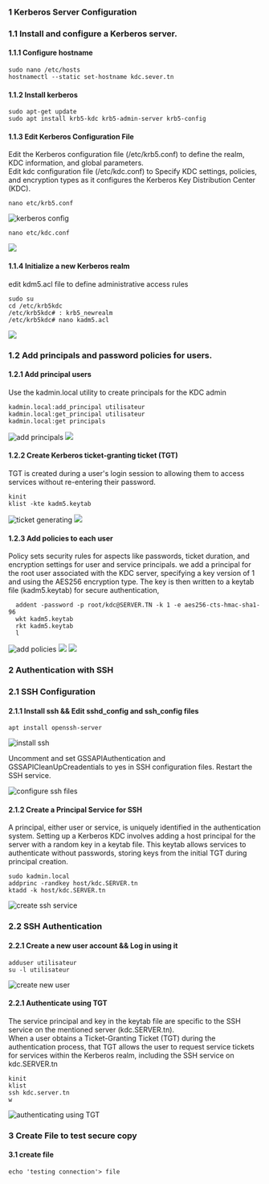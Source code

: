 ### 1 Kerberos Server Configuration
### 1.1 Install and configure a Kerberos server.
#### 1.1.1 Configure hostname
```shell
sudo nano /etc/hosts
hostnamectl --static set-hostname kdc.sever.tn  
````
#### 1.1.2 Install kerberos
```shell
sudo apt-get update
sudo apt install krb5-kdc krb5-admin-server krb5-config
````

#### 1.1.3 Edit Kerberos Configuration File
Edit the Kerberos configuration file (/etc/krb5.conf) to define the realm, KDC information, and global parameters.  
Edit kdc configuration file (/etc/kdc.conf)  to Specify KDC settings, policies, and encryption types as it configures the Kerberos Key Distribution Center (KDC).
```shell
nano etc/krb5.conf
```
![kerberos config ](https://drive.google.com/uc?id=1mz7qUFRnorpId6izc37X86KWUpvTtOV3)


```shell
nano etc/kdc.conf
```
![ ](https://drive.google.com/uc?id=1N3zZfF74xabl4n1Zw6ZqBctHTgs3IlSc)

#### 1.1.4 Initialize a new Kerberos realm
edit kdm5.acl file to define administrative access rules
```shell
sudo su
cd /etc/krb5kdc
/etc/krb5kdc# : krb5_newrealm
/etc/krb5kdc# nano kadm5.acl
````
![](https://drive.google.com/uc?id=1sTHkB6r8zqRxHMv48S6hAqK47P5ymFHZ)

### 1.2 Add principals and password policies for users.

#### 1.2.1 Add principal users
Use the kadmin.local utility to create principals for the KDC admin
```shell
kadmin.local:add_principal utilisateur
kadmin.local:get_principal utilisateur
kadmin.local:get principals
````
![add principals ](https://drive.google.com/uc?id=14ldOnxG-hu55ZP57OQdMCSBjghSenjMu)
![ ](https://drive.google.com/uc?id=1TxbNwM6RKU801TemQfFJt5cBfAQ1OyNA)


#### 1.2.2 Create Kerberos ticket-granting ticket (TGT)
TGT is created  during a user's login session to allowing them to access services without re-entering their password.
````shell  
kinit 
klist -kte kadm5.keytab
````

![ticket generating](https://drive.google.com/uc?id=1eF-4tgYkZxQWudmYfHKKV72MShNUgGWr)
![](https://drive.google.com/uc?id=1ThVI76fOqU273ZcY9l6Freav3oepD379)

#### 1.2.3 Add policies to each user
Policy sets security rules for aspects like passwords, ticket duration, and encryption settings for user and service principals.
we add a principal for the root user associated with the KDC server, specifying a key version of 1 and using the AES256 encryption type.
The key is then written to a keytab file (kadm5.keytab) for secure authentication,
````shell  
  addent -password -p root/kdc@SERVER.TN -k 1 -e aes256-cts-hmac-sha1-96
  wkt kadm5.keytab
  rkt kadm5.keytab
  l
````
![add policies](https://drive.google.com/uc?id=187BzGtxu9_aywQ7qiXh9NE9mM9oNB30z)
![](https://drive.google.com/uc?id=1sQMvIOX0l6Zy38xrbHnL5M11jAj4_IEW)
![](https://drive.google.com/uc?id=1eF-4tgYkZxQWudmYfHKKV72MShNUgGWr)


### 2 Authentication with SSH
### 2.1 SSH Configuration

#### 2.1.1 Install ssh && Edit sshd_config and ssh_config files
````shell  
apt install openssh-server
````
![install ssh](https://drive.google.com/uc?id=16PHX6iz28uoeYwWy-D_kdbjJnOdRIE3E)

Uncomment and set GSSAPIAuthentication and GSSAPICleanUpCreadentials to yes in SSH configuration files. Restart the SSH service.

![configure ssh files](https://drive.google.com/uc?id=16PHX6iz28uoeYwWy-D_kdbjJnOdRIE3E)

#### 2.1.2 Create a Principal Service for SSH

A principal, either user or service, is uniquely identified in the authentication system. Setting up a Kerberos KDC involves adding a host principal for the server with a random key in a keytab file. This keytab allows services to authenticate without passwords, storing keys from the initial TGT during principal creation.
````shell  
sudo kadmin.local
addprinc -randkey host/kdc.SERVER.tn
ktadd -k host/kdc.SERVER.tn
````
![create ssh service](https://drive.google.com/uc?id=16LVP-B5Obh1X1dHMKbOj1BYFeswuCq6X)

### 2.2 SSH Authentication

#### 2.2.1 Create a new user account && Log in using it
````shell  
adduser utilisateur
su -l utilisateur 
````
![create new user](https://drive.google.com/uc?id=17QAirmxXo8_Gx4-ZvHGu8BbjBIUtO1JL)

#### 2.2.1  Authenticate using TGT
The service principal and key in the keytab file are specific to the SSH service on the mentioned server (kdc.SERVER.tn).  
When a user obtains a Ticket-Granting Ticket (TGT) during the authentication process, that TGT allows the user to request service tickets for services within the Kerberos realm, including the SSH service on kdc.SERVER.tn
````shell 
kinit
klist
ssh kdc.server.tn
w 
````
![authenticating using TGT](https://drive.google.com/uc?id=1GuWaL9T5Z3kpAKfJTSy6rMT2AAnH3ag1)

### 3 Create File to test secure copy
 #### 3.1 create file
````shell 
echo 'testing connection'> file
````